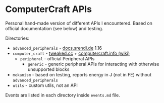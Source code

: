 # ComputerCraft APIs

Personal hand-made version of different APIs I encountered.
Based on official documentation (see below) and testing.

Directories:
- `advanced_peripherals` - [docs.srendi.de](https://docs.srendi.de/) 1.16
- `computer_craft` - [tweaked.cc](https://tweaked.cc/) + [computercraft.info (wiki)](https://computercraft.info/wiki/)
  - `peripheral` - official Peripheral APIs
    - `generic` - generic peripheral APIs for interacting with otherwise unsupported blocks
- `mekanism` - based on testing, reports energy in J (not in FE) without `advanced_peripherals`
- `utils` - custom utils, not an API

Events are listed in each directory inside `events.md` file.
